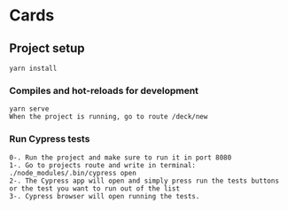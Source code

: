 # Cards

## Project setup
```
yarn install
```

### Compiles and hot-reloads for development
```
yarn serve
When the project is running, go to route /deck/new
```

### Run Cypress tests
```
0-. Run the project and make sure to run it in port 8080 
1-. Go to projects route and write in terminal: ./node_modules/.bin/cypress open
2-. The Cypress app will open and simply press run the tests buttons or the test you want to run out of the list
3-. Cypress browser will open running the tests.
```
